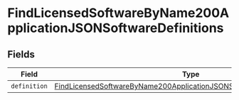 # FindLicensedSoftwareByName200ApplicationJSONSoftwareDefinitions


## Fields

| Field                                                                                                                                                                             | Type                                                                                                                                                                              | Required                                                                                                                                                                          | Description                                                                                                                                                                       |
| --------------------------------------------------------------------------------------------------------------------------------------------------------------------------------- | --------------------------------------------------------------------------------------------------------------------------------------------------------------------------------- | --------------------------------------------------------------------------------------------------------------------------------------------------------------------------------- | --------------------------------------------------------------------------------------------------------------------------------------------------------------------------------- |
| `definition`                                                                                                                                                                      | [FindLicensedSoftwareByName200ApplicationJSONSoftwareDefinitionsDefinition](../../models/operations/findlicensedsoftwarebyname200applicationjsonsoftwaredefinitionsdefinition.md) | :heavy_minus_sign:                                                                                                                                                                | N/A                                                                                                                                                                               |